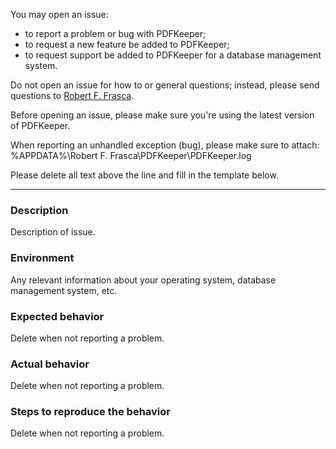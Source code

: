 You may open an issue:
- to report a problem or bug with PDFKeeper;
- to request a new feature be added to PDFKeeper;
- to request support be added to PDFKeeper for a database management system.

Do not open an issue for how to or general questions; instead, please send questions to [Robert F. Frasca](mailto:rffrasca@gmail.com).

Before opening an issue, please make sure you're using the latest version of PDFKeeper.

When reporting an unhandled exception (bug), please make sure to attach:
%APPDATA%\Robert F. Frasca\PDFKeeper<version>\PDFKeeper.log

Please delete all text above the line and fill in the template below.

------------------------
### Description
Description of issue.

### Environment
Any relevant information about your operating system, database management system, etc.

### Expected behavior
Delete when not reporting a problem.

### Actual behavior
Delete when not reporting a problem.

### Steps to reproduce the behavior
Delete when not reporting a problem.

